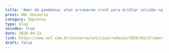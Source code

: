 ```yaml
---
title: 'Amor de pandemia: eles arrumaram crush para driblar solidão na quarentena'
press: UOL Universa
category: Imprensa
type: blog
noindex: true
date: 2020-04-23
link: https://www.uol.com.br/universa/noticias/redacao/2020/03/27/amor-de-pandemia-eles-arrumaram-crush-para-driblar-solidao-na-quarentena.htm
draft: false
---
```

